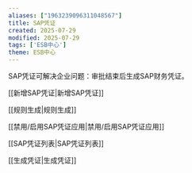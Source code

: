 ```yaml
---
aliases: ["1963239096311048567"]
title: SAP凭证
created: 2025-07-29
modified: 2025-07-29
tags: ['ESB中心']
theme: ESB中心
---
```


SAP凭证可解决企业问题：审批结束后生成SAP财务凭证。

[[新增SAP凭证|新增SAP凭证]]

[[规则生成|规则生成]]

[[禁用/启用SAP凭证应用|禁用/启用SAP凭证应用]]

[[SAP凭证列表|SAP凭证列表]]

[[生成凭证|生成凭证]]